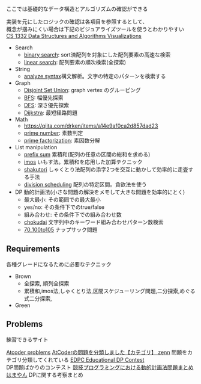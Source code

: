 ここでは基礎的なデータ構造とアルゴリズムの確認ができる  

実装を元にしたロジックの確認は各項目を参照するとして、  
概念が掴みにくい場合は下記のビジュアライズツールを使うとわかりやすい    
[CS 1332 Data Structures and Algorithms Visualizations](https://csvistool.com/)  

- Search
  - [binary search](./binarysearch): sort済配列を対象にした配列要素の高速な検索
  - [linear search](./linearsearch): 配列要素の順次検索(全探索)
- String
  - [analyze syntax](./syntax)構文解析。文字の特定のパターンを検索する
- Graph
  - [Disjoint Set Union](./disjointsetunion): graph vertex のグルーピング
  - [BFS](./bfs): 幅優先探索
  - [DFS](./dfs): 深さ優先探索
  - [Dijkstra](./dijkstra): 最短経路問題
- Math
  - https://qiita.com/drken/items/a14e9af0ca2d857dad23
  - [prime number](./prime): 素数判定
  - [prime factorization](./primefactorization): 素因数分解
- List manipulation
  - [prefix sum](./prefix_sum) 累積和(配列の任意の区間の総和を求める)
  - [imos](./imos) いもす法。累積和を応用した加算テクニック
  - [shakutori](./imos) しゃくとり法配列の添字2つを交互に動かして効率的に走査する手法
  - [division scheduling](./imos) 配列の特定区間。貪欲法を使う
- DP 動的計画法(小さな問題の解決をメモして大きな問題を効率的にとく)
  - 最大最小: その範囲での最大最小
  - yes/no: その条件下でのtrue/false
  - 組み合わせ: その条件下での組み合わせ数
  - [chokudai](./dp/chokudai) 文字列中のキーワード組み合わせパターン数検索
  - [70_100to105](../Atcoder/BootCamp/Easy/70_100to105) ナップサック問題


## Requirements

各種グレードになるために必要なテクニック  

- Brown
  - 全探索, 順列全探索
  - 累積和,imos法,しゃくとり法,区間スケジューリング問題,二分探索,めぐる式二分探索,
- Green

## Problems

練習できるサイト

[Atcoder problems](https://kenkoooo.com/atcoder/#/table/)
[AtCoderの問題を分類しました【カテゴリ】 zenn](https://zenn.dev/koyanagihitoshi/books/atcoder-classification-6)
問題をカテゴリ分類してくれている
[EDPC Educational DP Contest](https://atcoder.jp/contests/dp/tasks)   
DP問題ばかりのコンテスト
[競技プログラミングにおける動的計画法問題まとめ はまやん](https://blog.hamayanhamayan.com/entry/2017/02/27/021246)
DPに関する考察まとめ
